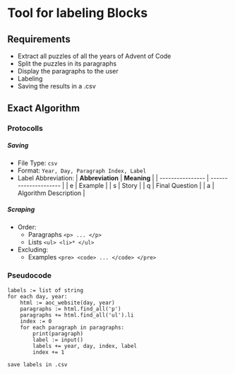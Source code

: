 # Tool for labeling Blocks
## Requirements
- Extract all puzzles of all the years of Advent of Code
- Split the puzzles in its paragraphs
- Display the paragraphs to the user
- Labeling
- Saving the results in a .csv

## Exact Algorithm
### Protocolls
##### Saving
- File Type: `csv`
- Format: `Year, Day, Paragraph Index, Label`
- Label Abbreviation:
| **Abbreviation** | **Meaning**           |
| ---------------- | --------------------- |
| e                | Example               |
| s                | Story                 |
| q                | Final Question        |
| a                | Algorithm Description |

##### Scraping
- Order:
	- Paragraphs `<p> ... </p>`
	- Lists `<ul> <li>* </ul>`
- Excluding:
	- Examples `<pre> <code> ... </code> </pre>`

### Pseudocode
```
labels := list of string
for each day, year:
	html := aoc_website(day, year)
	paragraphs := html.find_all('p')
	paragraphs += html.find_all('ul').li
	index := 0
	for each paragraph in paragraphs:
		print(paragraph)
		label := input()
		labels += year, day, index, label
		index += 1

save labels in .csv
```


